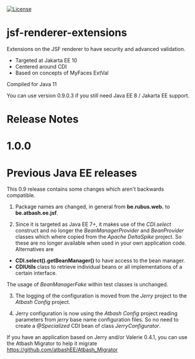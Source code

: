 [![License](https://img.shields.io/:license-Apache2-blue.svg)](http://www.apache.org/licenses/LICENSE-2.0)


jsf-renderer-extensions
=======================

Extensions on the JSF renderer to have security and advanced validation.

* Targeted at Jakarta EE 10
* Centered around CDI
* Based on concepts of MyFaces ExtVal

Compiled for Java 11

You can use version 0.9.0.3 if you still need Java EE 8 / Jakarta EE support.

Release Notes
====

1.0.0
=== 

Previous Java EE releases
=== 

This 0.9 release contains some changes which aren't backwards compatible.

1. Package names are changed, in general from **be.rubus.web.** to **be.atbash.ee.jsf**.

2. Since it is targeted as Java EE 7+, it makes use of the _CDI.select_ construct and no longer the _BeanManagerProvider_ and _BeanProvider_ classes which where copied from the _Apache DeltaSpike_ project.
So these are no longer available when used in your own application code. Alternatives are

- **CDI.select().getBeanManager()** to have access to the bean manager.
- **CDIUtils** class to retrieve individual beans or all implementations of a certain interface.

The usage of _BeanManagerFake_ within test classes is unchanged.

3. The logging of the configuration is moved from the _Jerry_ project to the _Atbash Config_ project. 

4. Jerry configuration is now using the _Atbash Config_ project reading parameters from _jerry_ base name configuration files. So no need to create a _@Specialized_ CDI bean of class _JerryConfigurator_.

If you have an application based on Jerry and/or Valerie 0.4.1, you can use the Atbash Migrator to help it migrate https://github.com/atbashEE/Atbash_Migrator